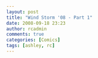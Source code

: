 ```yaml
---
layout: post
title: "Wind Storm '08 - Part 1"
date: 2008-09-18 23:23
author: rcadmin
comments: true
categories: [Comics]
tags: [ashley, rc]
---
```

<a href="http://bitsmack.com/wp/2008/09/19/wind-storm-08-part-1/"><img src="http://bitsmack.com/wp/wp-content/uploads/2008/09/20080918.jpg" alt="" title="Why do we always go outside to talk lately?" class="alignnone size-full wp-image-1448" /></a>
